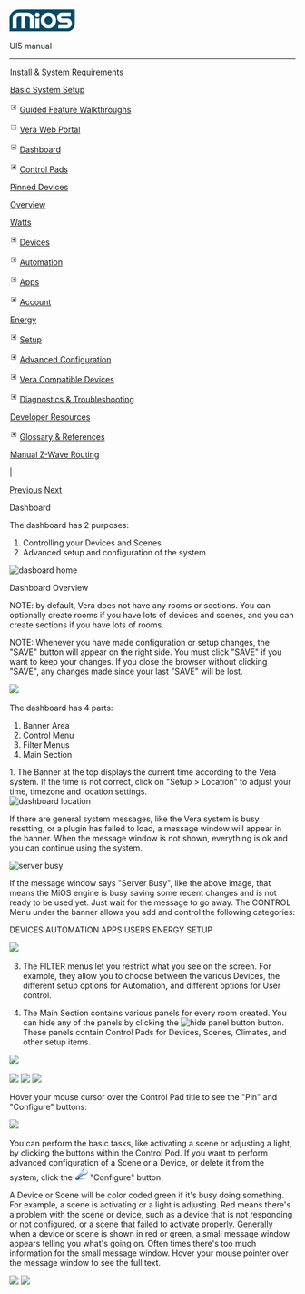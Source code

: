 ![](skins/mios/images/logo.png)

UI5 manual

  
---  
  
![](images/spacer.gif)[Install & System
Requirements](index.html#!docs5/installation_and_system_requirements_en_3lite_all.md)

![](images/spacer.gif)[Basic System Setup ](index.html#!docs5/getting_started_en_3lite_all.md)

![](skins/mios/images/plus.gif)[Guided Feature Walkthroughs
](features_en_3lite_all.html)

![](skins/mios/images/minus.gif)[Vera Web
Portal](index.html#!docs5/web_portal_en_3lite_all.md)

![](skins/mios/images/minus.gif)[Dashboard](index.html#!docs5/dashboard_en_3lite_all.md)

![](skins/mios/images/plus.gif)[Control Pads](index.html#!docs5/control_pads_en_3lite_all.md)

![](images/spacer.gif)[Pinned Devices](index.html#!docs5/pinned_devices_en_3lite_all.md)

![](images/spacer.gif)[Overview](index.html#!docs5/overview_en_3lite_all.md)

![](images/spacer.gif)[Watts](index.html#!docs5/Watts_en_3lite_all.md)

![](skins/mios/images/plus.gif)[Devices](index.html#!docs5/devices_en_3lite_all.md)

![](skins/mios/images/plus.gif)[Automation](index.html#!docs5/automation_en_3lite_all.md)

![](skins/mios/images/plus.gif)[Apps](index.html#!docs5/apps_en_3lite_all.md)

![](skins/mios/images/plus.gif)[Account](index.html#!docs5/account_en_3lite_all.md)

![](images/spacer.gif)[Energy](index.html#!docs5/energy_en_3lite_all.md)

![](skins/mios/images/plus.gif)[Setup](index.html#!docs5/setup_en_3lite_all.md)

![](skins/mios/images/plus.gif)[Advanced
Configuration](index.html#!docs5/advanced_configuration_en_3lite_all.md)

![](skins/mios/images/plus.gif)[Vera Compatible
Devices](index.html#!docs5/supported_hardware_en_3lite_all.md)

![](skins/mios/images/plus.gif)[Diagnostics &
Troubleshooting](index.html#!docs5/troubleshooting_en_3lite_all.md)

![](images/spacer.gif)[Developer Resources](index.html#!docs5/developers_en_3lite_all.md)

![](skins/mios/images/plus.gif)[Glossary &
References](index.html#!docs5/reference_en_3lite_all.md)

![](images/spacer.gif)[Manual Z-Wave Routing](index.html#!docs5/ManualRoute_en_3lite_all.md)

|

[Previous](index.html#!docs5/web_portal_en_3lite_all.md)
[Next](index.html#!docs5/control_pads_en_3lite_all.md)

Dashboard

The dashboard has 2 purposes:  
  
1. Controlling your Devices and Scenes   
2. Advanced setup and configuration of the system  
  
![dasboard home](/images/mios/dashboard-home.png)  
  
  
  
  
Dashboard Overview  
  
NOTE:  by default, Vera does not have any rooms or sections.  You can
optionally create rooms if you have lots of devices and scenes, and you can
create sections if you have lots of rooms.  
  
NOTE: Whenever you have made configuration or setup changes, the "SAVE" button
will appear on the right side. You must click "SAVE" if you want to keep your
changes.  If you close the browser without clicking "SAVE", any changes made
since your last "SAVE" will be lost.  
  
![](/images/mios/save-button.jpg)  
  
The dashboard has 4 parts:  
  
1. Banner Area   
2. Control Menu  
3. Filter Menus  
4. Main Section  
  
  
1\. The Banner at the top displays the current time according to the Vera
system.  If the time is not correct, click on "Setup > Location" to adjust
your time, timezone and location settings.  
![dashboard location](/images/mios/dashboard-location.png)  
  
  
  
  
  
If there are general system messages, like the Vera system is busy resetting,
or a plugin has failed to load, a message window will appear in the banner.
When the message window is not shown, everything is ok and you can continue
using the system.  
  
![server busy](/images/mios/dashboard-server-busy.png)  
  
If the message window says "Server Busy", like the above image, that means the
MiOS engine is busy saving some recent changes and is not ready to be used
yet.  Just wait for the message to go away. The CONTROL Menu under the banner
allows you add and control the following categories:  
  
DEVICES    AUTOMATION    APPS    USERS    ENERGY    SETUP  
  
![](/images/mios/menu-closeup\(2\).png)  
  
  
3. The FILTER menus let you restrict what you see on the screen.  For example, they allow you to choose between the various Devices, the different setup options for Automation, and different options for User control.  
  
4. The Main Section contains various panels for every room created. You can hide any of the panels by clicking the ![hide panel button](/images/mios/UI5_hidePanel_btn.PNG) button. These panels contain Control Pads for Devices, Scenes, Climates, and other setup items.  
  
![](/images/mios/dashboard-panels2.png)  
  
![](/images/mios/pads-lights.jpg)    ![](/images/mios/pads-humidity.jpg)
![](/images/mios/pads-thermostat.jpg)  
  
  
Hover your mouse cursor over the Control Pad title to see the "Pin" and
"Configure" buttons:  
  
![](/images/mios/pin-configure.PNG)  
  
You can perform the basic tasks, like activating a scene or adjusting a light,
by clicking the buttons within the Control Pod.  If you want to perform
advanced configuration of a Scene or a Device, or delete it from the system,
click the ![](/images/mios/setup_icon_UI5.png) "Configure" button.  
  
A Device or Scene will be color coded green if it's busy doing something. For
example, a scene is activating or a light is adjusting.  Red means there's a
problem with the scene or device, such as a device that is not responding or
not configured, or a scene that failed to activate properly.  Generally when a
device or scene is shown in red or green, a small message window appears
telling you what's going on.  Often times there's too much information for the
small message window. Hover your mouse pointer over the message window to see
the full text.  
  
![](/images/mios/pads-red.jpg)     ![](/images/mios/pads-green.jpg)

  

